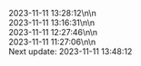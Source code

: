 2023-11-11 13:28:12\n\n  
2023-11-11 13:16:31\n\n  
2023-11-11 12:27:46\n\n  
2023-11-11 11:27:06\n\n  
Next update: 2023-11-11 13:48:12
